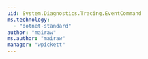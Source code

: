 ```yaml
---
uid: System.Diagnostics.Tracing.EventCommand
ms.technology: 
  - "dotnet-standard"
author: "mairaw"
ms.author: "mairaw"
manager: "wpickett"
---
```


